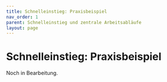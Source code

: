 ```yaml
---
title: Schnelleinstieg: Praxisbeispiel
nav_order: 1
parent: Schnelleinstieg und zentrale Arbeitsabläufe
layout: page
---
```


# Schnelleinstieg: Praxisbeispiel

Noch in Bearbeitung.
